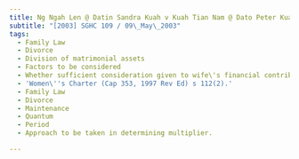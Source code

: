 ```yaml
---
title: Ng Ngah Len @ Datin Sandra Kuah v Kuah Tian Nam @ Dato Peter Kuah
subtitle: "[2003] SGHC 109 / 09\_May\_2003"
tags:
  - Family Law
  - Divorce
  - Division of matrimonial assets
  - Factors to be considered
  - Whether sufficient consideration given to wife\'s financial contribution
  - 'Women\''s Charter (Cap 353, 1997 Rev Ed) s 112(2).'
  - Family Law
  - Divorce
  - Maintenance
  - Quantum
  - Period
  - Approach to be taken in determining multiplier.

---
```


